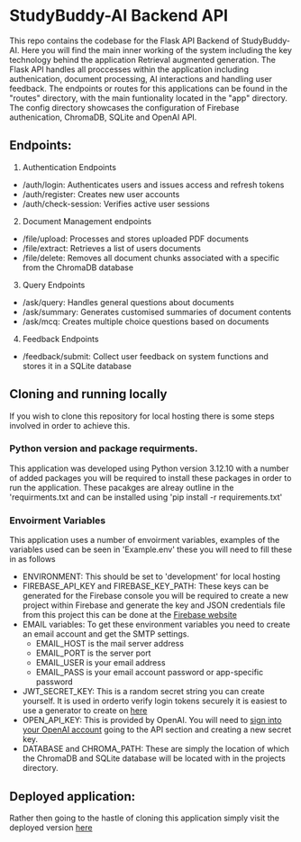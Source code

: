 # StudyBuddy-AI Backend API
This repo contains the codebase for the Flask API Backend of StudyBuddy-AI. Here you will find the main inner working of the system including the key technology behind the application Retrieval augmented generation. The Flask API handles all proccesses within the application including authenication, document processing, AI interactions and handling user feedback. The endpoints or routes for this applications can be found in the "routes" directory, with the main funtionality located in the "app" directory. The config directory showcases the configuration of Firebase authenication, ChromaDB, SQLite and OpenAI API.

## Endpoints: 
1. Authentication Endpoints
  - /auth/login: Authenticates users and issues access and refresh tokens
  - /auth/register: Creates new user accounts
  - /auth/check-session: Verifies active user sessions
2. Document Management endpoints
  - /file/upload: Processes and stores uploaded PDF documents
  - /file/extract: Retrieves a list of users documents
  - /file/delete: Removes all document chunks associated with a specific
from the ChromaDB database
3. Query Endpoints
  - /ask/query: Handles general questions about documents
  - /ask/summary: Generates customised summaries of document contents
  - /ask/mcq: Creates multiple choice questions based on documents
4. Feedback Endpoints
  - /feedback/submit: Collect user feedback on system functions and
  stores it in a SQLite database

## Cloning and running locally
If you wish to clone this repository for local hosting there is some steps involved in order to achieve this.
### Python version and package requirments.
This application was developed using Python version 3.12.10 with a number of added packages you will be required to install these packages in order to run the application. These pacakges are alreay outline in the 'requirments.txt and can be installed using 'pip install -r requirements.txt'
### Envoirment Variables
This application uses a number of envoirment variables, examples of the variables used can be seen in 'Example.env' these you will need to fill these in as follows
- ENVIRONMENT: This should be set to 'development' for local hosting
- FIREBASE_API_KEY and FIREBASE_KEY_PATH: These keys can be generated for the Firebase console you will be required to create a new project within Firebase and generate the key and JSON credentials file from this project this can be done at the [Firebase website](https://firebase.google.com)
- EMAIL variables: To get these environment variables you need to create an email account and get the SMTP settings.
  - EMAIL_HOST is the mail server address 
  - EMAIL_PORT is the server port
  - EMAIL_USER is your email address
  - EMAIL_PASS is your email account password or app-specific password
- JWT_SECRET_KEY: This is a random secret string you can create yourself. It is used in orderto verify login tokens securely it is easiest to use a generator to create on [here](https://jwtsecret.com/generate)
- OPEN_API_KEY: This is provided by OpenAI. You will need to [sign into your OpenAI account](https://openai.com) going to the API section and creating a new secret key.
- DATABASE and CHROMA_PATH: These are simply the location of which the ChromaDB and SQLite database will be located with in the projects directory.
 
## Deployed application:
Rather then going to the hastle of cloning this application simply visit the deployed version [here](https://studybuddyai-frontend.onrender.com)
